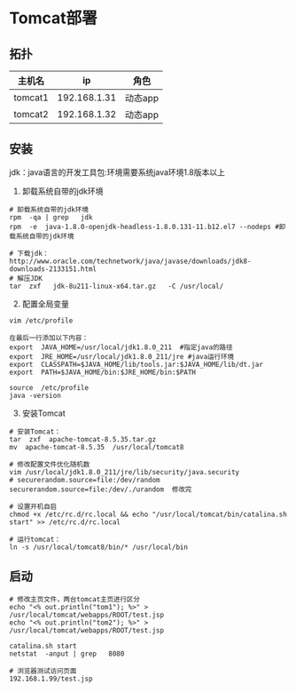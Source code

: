 # Tomcat部署

## 拓扑

| 主机名  | ip           | 角色    |
| ------- | ------------ | ------- |
| tomcat1 | 192.168.1.31 | 动态app |
| tomcat2 | 192.168.1.32 | 动态app |

## 安装

jdk：java语言的开发工具包:环境需要系统java环境1.8版本以上

1. 卸载系统自带的jdk环境

```
# 卸载系统自带的jdk环境
rpm  -qa | grep   jdk
rpm  -e  java-1.8.0-openjdk-headless-1.8.0.131-11.b12.el7 --nodeps #卸载系统自带的jdk环境

# 下载jdk：http://www.oracle.com/technetwork/java/javase/downloads/jdk8-downloads-2133151.html
# 解压JDK
tar  zxf   jdk-8u211-linux-x64.tar.gz   -C /usr/local/
```

2. 配置全局变量

```
vim /etc/profile 

在最后一行添加以下内容：
export  JAVA_HOME=/usr/local/jdk1.8.0_211  #指定java的路径
export  JRE_HOME=/usr/local/jdk1.8.0_211/jre #java运行环境
export  CLASSPATH=$JAVA_HOME/lib/tools.jar:$JAVA_HOME/lib/dt.jar
export  PATH=$JAVA_HOME/bin:$JRE_HOME/bin:$PATH

source  /etc/profile
java -version
```

3. 安装Tomcat

```
# 安装Tomcat：
tar  zxf  apache-tomcat-8.5.35.tar.gz
mv  apache-tomcat-8.5.35  /usr/local/tomcat8

# 修改配置文件优化随机数
vim /usr/local/jdk1.8.0_211/jre/lib/security/java.security
# securerandom.source=file:/dev/random
securerandom.source=file:/dev/./urandom  修改完
 
# 设置开机自启
chmod +x /etc/rc.d/rc.local && echo "/usr/local/tomcat/bin/catalina.sh start" >> /etc/rc.d/rc.local

# 运行tomcat：
ln -s /usr/local/tomcat8/bin/* /usr/local/bin
```

## 启动

```
# 修改主页文件，两台tomcat主页进行区分
echo "<% out.println("tom1"); %>" > /usr/local/tomcat/webapps/ROOT/test.jsp
echo "<% out.println("tom2"); %>" > /usr/local/tomcat/webapps/ROOT/test.jsp

catalina.sh start 
netstat  -anput | grep   8080

# 浏览器测试访问页面
192.168.1.99/test.jsp
```

